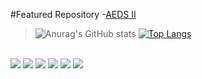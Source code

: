 #Featured Repository
-[AEDS II](https://github.com/Miukiyn/AEDS-II)
 
 
 > ![Anurag's GitHub stats](https://github-readme-stats.vercel.app/api?username=Miukiyn&show_icons=true&theme=radical)
 [![Top Langs](https://github-readme-stats.vercel.app/api/top-langs/?username=Miukiyn&langs_count=8&theme=radical)](https://github.com/anuraghazra/github-readme-stats)



<br>

<div>
  <a href="https://twitter.com/Miukiyn" target="_blank"><img src="https://img.shields.io/badge/Twitter-1DA1F2?style=for-the-badge&logo=twitter&logoColor=white" target="_blank"></a>
  <a href="https://www.instagram.com/miukiyn/" target="_blank"><img src="https://img.shields.io/badge/Instagram-E4405F?style=for-the-badge&logo=instagram&logoColor=white" target="_blank"></a>
 <a href="https://open.spotify.com/user/21ezpntu5s6own5cfpdwhlfry?si=251393bc31f64ba3" target="_blank"><img src="https://img.shields.io/badge/Spotify-1ED760?&style=for-the-badge&logo=spotify&logoColor=white" target="_blank"></a>
  <a href="https://www.twitch.tv/miukiyn" target="_blank"><img src="	https://img.shields.io/badge/Twitch-9146FF?style=for-the-badge&logo=twitch&logoColor=white" target="_blank"></a>
  <a href="https://steamcommunity.com/id/justmiukin" target="_blank"><img src="https://img.shields.io/badge/Steam-000000?style=for-the-badge&logo=steam&logoColor=white" target="_blank"></a>
  <a href="https://www.crunchyroll.com/pt-br/user/justmiukin" target="_blank"><img src="https://img.shields.io/badge/Crunchyroll-F47521?style=for-the-badge&logo=crunchyroll&logoColor=white" target="_blank"></a>
 </div>
 
